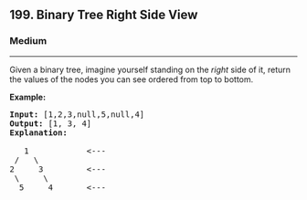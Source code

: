 <h2>199. Binary Tree Right Side View</h2><h3>Medium</h3><hr><div><p>Given a binary tree, imagine yourself standing on the <em>right</em> side of it, return the values of the nodes you can see ordered from top to bottom.</p>

<p><strong>Example:</strong></p>

<pre><strong>Input:</strong>&nbsp;[1,2,3,null,5,null,4]
<strong>Output:</strong>&nbsp;[1, 3, 4]
<strong>Explanation:
</strong>
   1            &lt;---
 /   \
2     3         &lt;---
 \     \
  5     4       &lt;---
</pre></div>